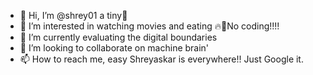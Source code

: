 - 👋 Hi, I’m @shrey01 a tiny🐛
- 👀 I’m interested in watching movies and eating 🔥🍿No coding!!!!
- 🌱 I’m currently evaluating the digital boundaries
- 💞️ I’m looking to collaborate on machine brain'
- 📫 How to reach me, easy Shreyaskar is everywhere!! Just Google it.

<!---
shrey01/shrey01 is a ✨ special ✨ repository because its `README.md` (this file) appears on your GitHub profile.
You can click the Preview link to take a look at your changes.
--->
